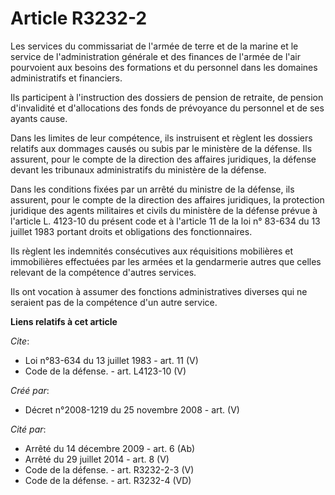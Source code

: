 # Article R3232-2

Les services du commissariat de l'armée de terre et de la marine et le service de l'administration générale et des finances
de l'armée de l'air pourvoient aux besoins des formations et du personnel dans les domaines administratifs et financiers. 

Ils participent à l'instruction des dossiers de pension de retraite, de pension d'invalidité et d'allocations des fonds de
prévoyance du personnel et de ses ayants cause. 

Dans les limites de leur compétence, ils instruisent et règlent les dossiers relatifs aux dommages causés ou subis par le
ministère de la défense. Ils assurent, pour le compte de la direction des affaires juridiques, la défense devant les
tribunaux administratifs du ministère de la défense. 

Dans les conditions fixées par un arrêté du ministre de la défense, ils assurent, pour le compte de la direction des affaires
juridiques, la protection juridique des agents militaires et civils du ministère de la défense prévue à l'article L. 4123-10
du présent code et à l'article 11 de la loi n° 83-634 du 13 juillet 1983 portant droits et obligations des fonctionnaires. 

Ils règlent les indemnités consécutives aux réquisitions mobilières et immobilières effectuées par les armées et la
gendarmerie autres que celles relevant de la compétence d'autres services. 

Ils ont vocation à assumer des fonctions administratives diverses qui ne seraient pas de la compétence d'un autre service.

**Liens relatifs à cet article**

_Cite_:

  - Loi n°83-634 du 13 juillet 1983 - art. 11 (V)
  - Code de la défense. - art. L4123-10 (V)

_Créé par_:

  - Décret n°2008-1219 du 25 novembre 2008 - art. (V)

_Cité par_:

  - Arrêté du 14 décembre 2009 - art. 6 (Ab)
  - Arrêté du 29 juillet 2014 - art. 8 (V)
  - Code de la défense. - art. R3232-2-3 (V)
  - Code de la défense. - art. R3232-4 (VD)
